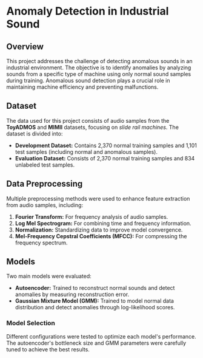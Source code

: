 # Anomaly Detection in Industrial Sound

## Overview
This project addresses the challenge of detecting anomalous sounds in an industrial environment. The objective is to identify anomalies by analyzing sounds from a specific type of machine using only normal sound samples during training. Anomalous sound detection plays a crucial role in maintaining machine efficiency and preventing malfunctions.

## Dataset
The data used for this project consists of audio samples from the **ToyADMOS** and **MIMII** datasets, focusing on *slide rail machines*. The dataset is divided into:
- **Development Dataset:** Contains 2,370 normal training samples and 1,101 test samples (including normal and anomalous samples).
- **Evaluation Dataset:** Consists of 2,370 normal training samples and 834 unlabeled test samples.

## Data Preprocessing
Multiple preprocessing methods were used to enhance feature extraction from audio samples, including:
1. **Fourier Transform:** For frequency analysis of audio samples.
2. **Log Mel Spectrogram:** For combining time and frequency information.
3. **Normalization:** Standardizing data to improve model convergence.
4. **Mel-Frequency Cepstral Coefficients (MFCC):** For compressing the frequency spectrum.

## Models
Two main models were evaluated:
- **Autoencoder:** Trained to reconstruct normal sounds and detect anomalies by measuring reconstruction error.
- **Gaussian Mixture Model (GMM):** Trained to model normal data distribution and detect anomalies through log-likelihood scores.

### Model Selection
Different configurations were tested to optimize each model's performance. The autoencoder's bottleneck size and GMM parameters were carefully tuned to achieve the best results.
